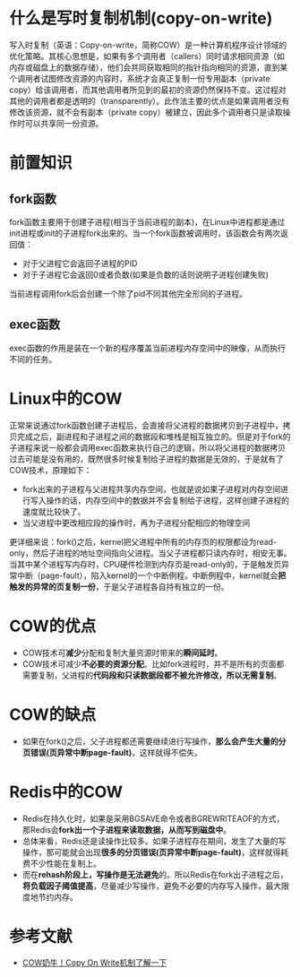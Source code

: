 # 什么是写时复制机制(copy-on-write)
写入时复制（英语：Copy-on-write，简称COW）是一种计算机程序设计领域的优化策略。其核心思想是，如果有多个调用者（callers）同时请求相同资源（如内存或磁盘上的数据存储），他们会共同获取相同的指针指向相同的资源，直到某个调用者试图修改资源的内容时，系统才会真正复制一份专用副本（private copy）给该调用者，而其他调用者所见到的最初的资源仍然保持不变。这过程对其他的调用者都是透明的（transparently）。此作法主要的优点是如果调用者没有修改该资源，就不会有副本（private copy）被建立，因此多个调用者只是读取操作时可以共享同一份资源。

# 前置知识
## fork函数
fork函数主要用于创建子进程(相当于当前进程的副本)，在Linux中进程都是通过init进程或init的子进程fork出来的。当一个fork函数被调用时，该函数会有两次返回值：
- 对于父进程它会返回子进程的PID
- 对于子进程它会返回0或者负数(如果是负数的话则说明子进程创建失败)

当前进程调用fork后会创建一个除了pid不同其他完全形同的子进程。

## exec函数
exec函数的作用是装在一个新的程序覆盖当前进程内存空间中的映像，从而执行不同的任务。

# Linux中的COW
正常来说通过fork函数创建子进程后，会直接将父进程的数据拷贝到子进程中，拷贝完成之后，副进程和子进程之间的数据段和堆栈是相互独立的。但是对于fork的子进程来说一般都会调用exec函数来执行自己的逻辑，所以将父进程的数据拷贝过去可能是没有用的，既然很多时候复制给子进程的数据是无效的，于是就有了COW技术，原理如下：
- fork出来的子进程与父进程共享内存空间，也就是说如果子进程对内存空间进行写入操作的话，内存空间中的数据并不会复制给子进程，这样创建子进程的速度就比较快了。
- 当父进程中更改相应段的操作时，再为子进程分配相应的物理空间

更详细来说：fork()之后，kernel把父进程中所有的内存页的权限都设为read-only，然后子进程的地址空间指向父进程。当父子进程都只读内存时，相安无事。当其中某个进程写内存时，CPU硬件检测到内存页是read-only的，于是触发页异常中断（page-fault），陷入kernel的一个中断例程。中断例程中，kernel就会**把触发的异常的页复制一份**，于是父子进程各自持有独立的一份。

# COW的优点
- COW技术可**减少**分配和复制大量资源时带来的**瞬间延时**。
- COW技术可减少**不必要的资源分配**。比如fork进程时，并不是所有的页面都需要复制，父进程的**代码段和只读数据段都不被允许修改，所以无需复制**。

# COW的缺点
- 如果在fork()之后，父子进程都还需要继续进行写操作，**那么会产生大量的分页错误(页异常中断page-fault)**，这样就得不偿失。

# Redis中的COW
- Redis在持久化时，如果是采用BGSAVE命令或者BGREWRITEAOF的方式，那Redis会**fork出一个子进程来读取数据，从而写到磁盘中**。
- 总体来看，Redis还是读操作比较多。如果子进程存在期间，发生了大量的写操作，那可能就会出现**很多的分页错误(页异常中断page-fault)**，这样就得耗费不少性能在复制上。
- 而在**rehash阶段上，写操作是无法避免**的。所以Redis在fork出子进程之后，**将负载因子阈值提高**，尽量减少写操作，避免不必要的内存写入操作，最大限度地节约内存。

# 参考文献
- [COW奶牛！Copy On Write机制了解一下](https://juejin.cn/post/6844903702373859335)